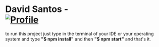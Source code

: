 <h1>
    David Santos - <a href="https://github.com/coderdavidgs"> <br />
        <img src="https://github.com/coderdavidgs.png" alt="Profile" />
     </a>
</h1>

<p>
    to run this project just type in the terminal of your IDE or your operating system and type <strong>"$ npm install"</strong> and then <strong>"$ npm start"</strong> and that's it.
</p>
